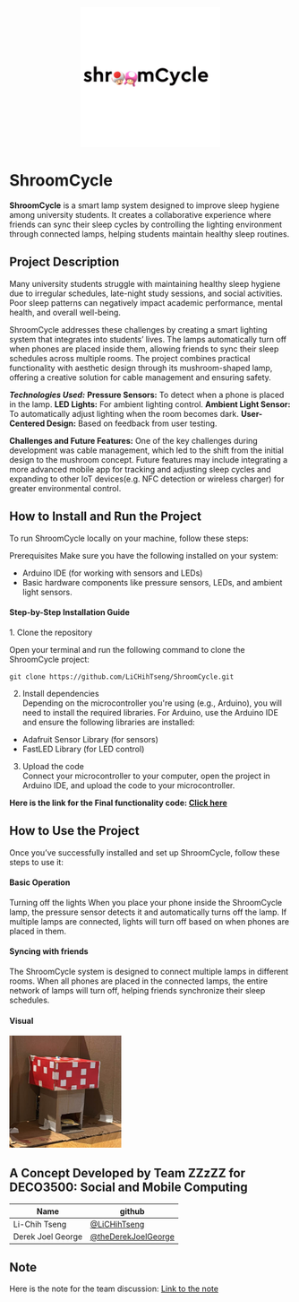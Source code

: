 <p align="center">
 <img src="https://github.com/LiCHihTseng/ShroomCycle/blob/main/source/logo_black.gif" alt="ShroomCycle Logo" height="250" >
</p>

# ShroomCycle
**ShroomCycle** is a smart lamp system designed to improve sleep hygiene among university students. It creates a collaborative experience where friends can sync their sleep cycles by controlling the lighting environment through connected lamps, helping students maintain healthy sleep routines.

## Project Description
Many university students struggle with maintaining healthy sleep hygiene due to irregular schedules, late-night study sessions, and social activities. Poor sleep patterns can negatively impact academic performance, mental health, and overall well-being.

ShroomCycle addresses these challenges by creating a smart lighting system that integrates into students’ lives. The lamps automatically turn off when phones are placed inside them, allowing friends to sync their sleep schedules across multiple rooms. The project combines practical functionality with aesthetic design through its mushroom-shaped lamp, offering a creative solution for cable management and ensuring safety.

***Technologies Used:***
**Pressure Sensors:** To detect when a phone is placed in the lamp.
**LED Lights:** For ambient lighting control.
**Ambient Light Sensor:** To automatically adjust lighting when the room becomes dark.
**User-Centered Design:** Based on feedback from user testing.


**Challenges and Future Features:**
One of the key challenges during development was cable management, which led to the shift from the initial design to the mushroom concept.
Future features may include integrating a more advanced mobile app for tracking and adjusting sleep cycles and expanding to other IoT devices(e.g. NFC detection or wireless charger) for greater environmental control.

## How to Install and Run the Project
To run ShroomCycle locally on your machine, follow these steps:

Prerequisites
Make sure you have the following installed on your system:

- Arduino IDE (for working with sensors and LEDs)
- Basic hardware components like pressure sensors, LEDs, and ambient light sensors.

<h4>Step-by-Step Installation Guide</h4>
1. Clone the repository<br>

Open your terminal and run the following command to clone the ShroomCycle project:

```
git clone https://github.com/LiCHihTseng/ShroomCycle.git
```
2. Install dependencies<br>
Depending on the microcontroller you're using (e.g., Arduino), you will need to install the required libraries. For Arduino, use the Arduino IDE and ensure the following libraries are installed:
- Adafruit Sensor Library (for sensors)
- FastLED Library (for LED control)

3. Upload the code<br>
Connect your microcontroller to your computer, open the project in Arduino IDE, and upload the code to your microcontroller.

**Here is the link for the Final functionality code: [Click here](https://github.com/LiCHihTseng/ShroomCycle/blob/main/Final_Prototype.ino)**


## How to Use the Project
Once you’ve successfully installed and set up ShroomCycle, follow these steps to use it:

<h4>Basic Operation</h4>
Turning off the lights
When you place your phone inside the ShroomCycle lamp, the pressure sensor detects it and automatically turns off the lamp. If multiple lamps are connected, lights will turn off based on when phones are placed in them.

<h4>Syncing with friends</h4>
The ShroomCycle system is designed to connect multiple lamps in different rooms. When all phones are placed in the connected lamps, the entire network of lamps will turn off, helping friends synchronize their sleep schedules.

<h4>Visual</h4>

<img src="https://github.com/LiCHihTseng/ShroomCycle/blob/main/source/ShroomCycle.png" alt="Initial Prototype" style="height: 200px">

## A Concept Developed by Team ZZzZZ for DECO3500: Social and Mobile Computing

| Name  | github |
| ------------- | ------------- |
| Li-Chih Tseng  | [@LiCHihTseng](https://github.com/LiCHihTseng)  |
| Derek Joel George  | [@theDerekJoelGeorge](https://github.com/theDerekJoelGeorge)   |

## Note
Here is the note for the team discussion:
[Link to the note](https://web.goodnotes.com/s/fYJEnX1yz7JSfvdPmL7m31#page-)
